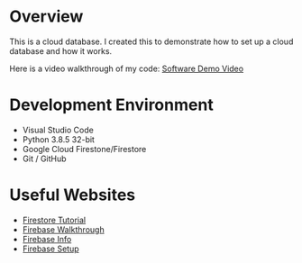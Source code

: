 # Overview

This is a cloud database. I created this to demonstrate how to set up a cloud database and how it works.

Here is a video walkthrough of my code: [Software Demo Video](https://youtu.be/gOres9V9S3M)

# Development Environment

* Visual Studio Code
* Python 3.8.5 32-bit
* Google Cloud Firestone/Firestore
* Git / GitHub

# Useful Websites

* [Firestore Tutorial](https://firebase.google.com/docs/firestore/quickstart)
* [Firebase Walkthrough](https://www.youtube.com/watch?v=2Vf1D-rUMwE)
* [Firebase Info](https://firebase.google.com/docs/web/setup)
* [Firebase Setup](https://firebase.google.com/docs/web/setup)
